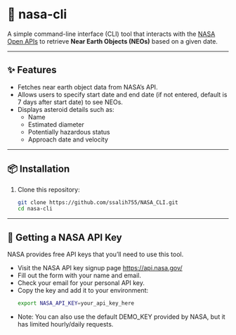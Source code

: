 # 🚀 nasa-cli

A simple command-line interface (CLI) tool that interacts with the [NASA Open APIs](https://api.nasa.gov/) to retrieve **Near Earth Objects (NEOs)** based on a given date.  

---

## ✨ Features
- Fetches near earth object data from NASA’s API.
- Allows users to specify start date and end date (if not entered, default is 7 days after start date)  to see NEOs.
- Displays asteroid details such as:
  - Name
  - Estimated diameter
  - Potentially hazardous status
  - Approach date and velocity

---

## 📦 Installation
1. Clone this repository:
   ```bash
   git clone https://github.com/ssalih755/NASA_CLI.git
   cd nasa-cli
---

## 🔑 Getting a NASA API Key
NASA provides free API keys that you’ll need to use this tool.

- Visit the NASA API key signup page https://api.nasa.gov/
- Fill out the form with your name and email.
- Check your email for your personal API key.
- Copy the key and add it to your environment:
  ```bash
  export NASA_API_KEY=your_api_key_here

- Note: You can also use the default DEMO_KEY provided by NASA, but it has limited hourly/daily requests.

  
